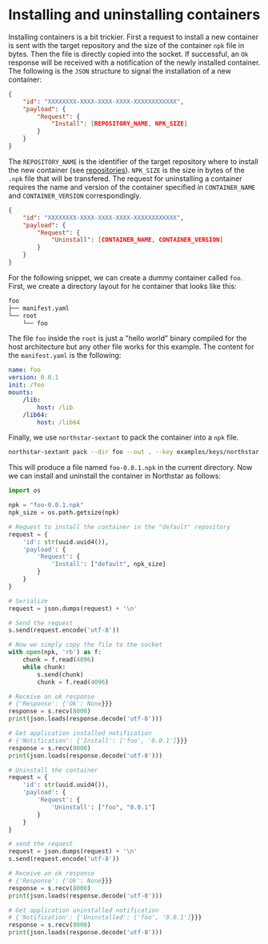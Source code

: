 # Installing and uninstalling containers

Installing containers is a bit trickier. First a request to install a new
container is sent with the target repository and the size of the container `npk`
file in bytes. Then the file is directly copied into the socket. If successful,
an `Ok` response will be received with a notification of the newly installed
container. The following is the `JSON` structure to signal the installation of a
new container:

```json
{
    "id": "XXXXXXXX-XXXX-XXXX-XXXX-XXXXXXXXXXXX",
    "payload": {
        "Request": {
            "Install": [REPOSITORY_NAME, NPK_SIZE]
        }
    }
}
```

The `REPOSITORY_NAME` is the identifier of the target repository where to
install the new container (see [repositories](repositories.md)). `NPK_SIZE` is
the size in bytes of the `.npk` file that will be transfered. The request for
uninstalling a container requires the name and version of the container
specified in `CONTAINER_NAME` and `CONTAINER_VERSION` correspondingly.

```json
{
    "id": "XXXXXXXX-XXXX-XXXX-XXXX-XXXXXXXXXXXX",
    "payload": {
        "Request": {
            "Uninstall": [CONTAINER_NAME, CONTAINER_VERSION]
        }
    }
}
```

For the following snippet, we can create a dummy container called `foo`. First,
we create a directory layout for he container that looks like this:

```sh
foo
├── manifest.yaml
└── root
    └── foo
```

The file `foo` inside the `root` is just a "hello world" binary compiled for the
host architecture but any other file works for this example. The content for the
`manifest.yaml` is the following:

```yaml
name: foo
version: 0.0.1
init: /foo
mounts:
    /lib:
        host: /lib
    /lib64:
        host: /lib64
```

Finally, we use `northstar-sextant` to pack the container into a `npk` file.

```sh
northstar-sextant pack --dir foo --out . --key examples/keys/northstar.key
```

This will produce a file named `foo-0.0.1.npk` in the current directory. Now we
can install and uninstall the container in Northstar as follows:

```python
import os

npk = "foo-0.0.1.npk"
npk_size = os.path.getsize(npk)

# Request to install the container in the "default" repository
request = {
    'id': str(uuid.uuid4()),
    'payload': {
        'Request': {
            'Install': ["default", npk_size]
        }
    }
}

# Serialize
request = json.dumps(request) + '\n'

# Send the request
s.send(request.encode('utf-8'))

# Now we simply copy the file to the socket
with open(npk, 'rb') as f:
    chunk = f.read(4096)
    while chunk:
        s.send(chunk)
        chunk = f.read(4096)

# Receive an ok response
# {'Response': {'Ok': None}}}
response = s.recv(8000)
print(json.loads(response.decode('utf-8')))

# Get application installed notification
# {'Notification': {'Install': ['foo', '0.0.1']}}}
response = s.recv(8000)
print(json.loads(response.decode('utf-8')))

# Uninstall the container
request = {
    'id': str(uuid.uuid4()),
    'payload': {
        'Request': {
            'Uninstall': ["foo", "0.0.1"]
        }
    }
}

# send the request
request = json.dumps(request) + '\n'
s.send(request.encode('utf-8'))

# Receive an ok response
# {'Response': {'Ok': None}}}
response = s.recv(8000)
print(json.loads(response.decode('utf-8')))

# Get application uninstalled notification
# {'Notification': {'Uninstalled': ['foo', '0.0.1']}}}
response = s.recv(8000)
print(json.loads(response.decode('utf-8')))
```
